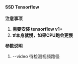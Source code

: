 ﻿#### SSD Tensorflow
**注意事项** 
1.  **需要安装 tensorflow v1+** 
2. **tf本身就慢，如果CPU跑会更慢**

**参数说明** 
1. --video  待检测视频路径 





  
